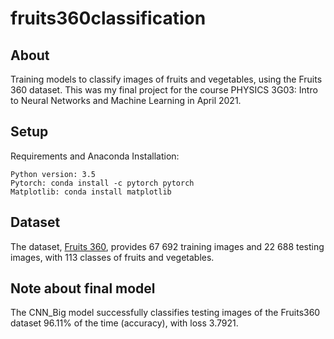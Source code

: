 # fruits360classification

## About
Training models to classify images of fruits and vegetables, using the Fruits 360 dataset. This was my final project for the course PHYSICS 3G03: Intro to Neural Networks and Machine Learning in April 2021.

## Setup
Requirements and Anaconda Installation:

    Python version: 3.5
    Pytorch: conda install -c pytorch pytorch
    Matplotlib: conda install matplotlib

## Dataset
The dataset, [Fruits 360](https://www.kaggle.com/moltean/fruits), provides 67 692 training images and 22 688 testing images, with 113 classes of fruits and vegetables.

## Note about final model
The CNN_Big model successfully classifies testing images of the Fruits360 dataset 96.11% of the time (accuracy), with loss 3.7921.
